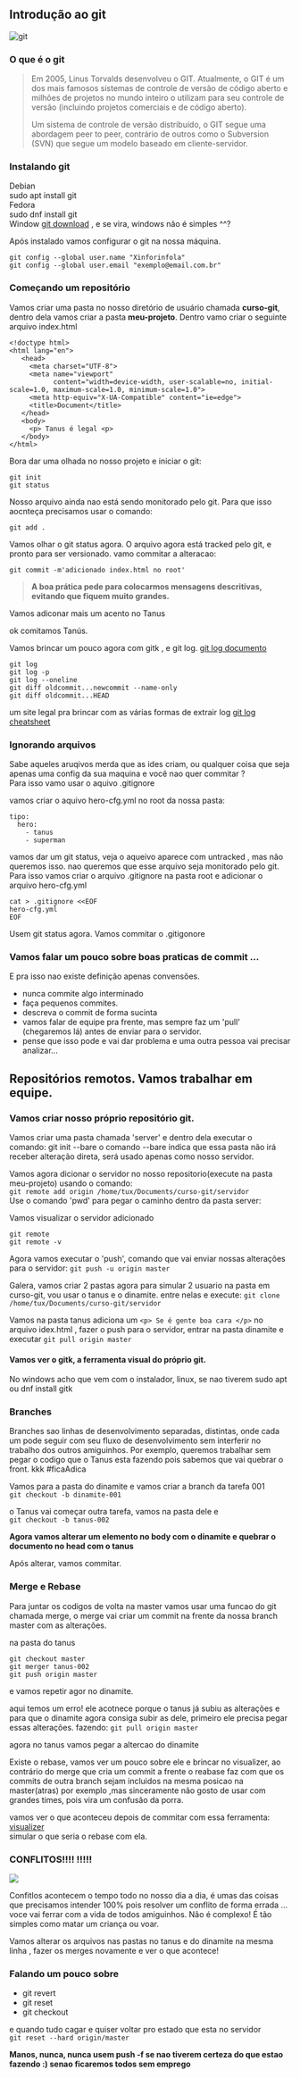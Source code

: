 ## Introdução ao git

![git](git_logo.png)

### O que é o git

> Em 2005, Linus Torvalds  desenvolveu o GIT. Atualmente, o GIT é um dos mais famosos sistemas de controle de versão de código aberto e milhões de projetos no mundo inteiro o utilizam para seu controle de versão (incluindo projetos comerciais e de código aberto). 
>
>Um sistema de controle de versão distribuído, o GIT segue uma abordagem peer to peer, contrário de outros como o Subversion (SVN) que segue um modelo baseado em cliente-servidor.

### Instalando git
Debian  
sudo apt install git  
Fedora   
sudo dnf install git  
Window
[git download](https://git-scm.com/download/win) , e se vira, windows não é simples ^^?

Após instalado vamos configurar o git na nossa máquina.

 ```
 git config --global user.name "Xinforinfola"  
 git config --global user.email "exemplo@email.com.br"
 ``` 
 ### Começando um repositório
 Vamos criar uma pasta no nosso diretório de usuário chamada **curso-git**, dentro dela vamos criar a pasta **meu-projeto**.
 Dentro vamo criar o seguinte arquivo index.html
 
 ```
<!doctype html>
<html lang="en">
    <head>
      <meta charset="UTF-8">
      <meta name="viewport"
            content="width=device-width, user-scalable=no, initial-scale=1.0, maximum-scale=1.0, minimum-scale=1.0">
      <meta http-equiv="X-UA-Compatible" content="ie=edge">
      <title>Document</title>
    </head>
    <body>
      <p> Tanus é legal <p>
    </body>
</html>
  ```
 Bora dar uma olhada  no nosso projeto e iniciar o git:
  ```  
 git init  
 git status
  ```
 Nosso arquivo ainda nao está sendo monitorado pelo git. Para que isso aocnteça precisamos usar o comando:  
  ```
 git add . 
  ```
 Vamos olhar o git status agora.
 O arquivo agora está tracked pelo git, e pronto para ser versionado.
 vamo commitar a alteracao:
 ```
git commit -m'adicionado index.html no root'
```
> **A boa prática pede para colocarmos mensagens descritivas, evitando que fiquem muito grandes.**

Vamos adiconar mais um acento no Tanus

ok comitamos Tanús.


Vamos brincar um pouco agora com gitk , e git log. [git log documento](https://git-scm.com/book/pt-br/v1/Git-Essencial-Visualizando-o-Hist%C3%B3rico-de-Commits)

```
git log
git log -p
git log --oneline
git diff oldcommit...newcommit --name-only
git diff oldcommit...HEAD
```
um site legal pra brincar com as várias formas de extrair log
[git log cheatsheet](https://devhints.io/git-log)

### Ignorando arquivos

Sabe aqueles aruqivos merda que as ides criam, ou qualquer coisa que seja apenas uma config da sua maquina e você nao quer commitar ?  
Para isso vamo usar o aquivo .gitignore

vamos criar o aquivo hero-cfg.yml no root da nossa pasta:
```
tipo:
  hero:
    - tanus
    - superman
```
vamos dar um git status, veja o aqueivo aparece com untracked , mas não queremos isso. nao queremos que esse arquivo seja monitorado pelo git.
Para isso vamos criar o arquivo .gitignore na pasta root e adicionar o arquivo hero-cfg.yml
```
cat > .gitignore <<EOF
hero-cfg.yml
EOF
``` 
Usem git status agora.
Vamos commitar o .gitigonore

### Vamos falar um pouco sobre  boas praticas de commit ...
E pra isso nao existe definição apenas convensões.
- nunca commite algo interminado
- faça  pequenos commites.
- descreva o commit de forma sucinta
- vamos falar de equipe pra frente, mas sempre faz um 'pull' (chegaremos lá) antes de enviar para o servidor.
- pense que isso pode e vai dar problema e uma outra pessoa  vai precisar analizar...

## Repositórios remotos. Vamos trabalhar em equipe.
### Vamos criar nosso próprio repositório git. 

Vamos criar uma pasta chamada 'server' e dentro dela executar o comando: git init --bare
o comando --bare indica que essa pasta não irá receber alteração direta, será usado apenas como nosso  servidor.

Vamos agora dicionar  o servidor no nosso repositorio(execute na pasta meu-projeto) usando o comando:    
```git remote add origin /home/tux/Documents/curso-git/servidor```   
Use o comando 'pwd' para pegar  o caminho dentro da pasta server:

Vamos visualizar o servidor adicionado
```
git remote
git remote -v
```
Agora vamos executar o 'push', comando que vai enviar nossas alterações para o servidor:
```git push -u origin master```

Galera, vamos criar 2 pastas agora para simular 2 usuario na pasta em curso-git, vou usar o tanus e o dinamite.
entre nelas e execute: ```git clone  /home/tux/Documents/curso-git/servidor```

Vamos na pasta tanus adiciona um ```<p> Se é gente boa cara </p>``` no arquivo idex.html ,
fazer o push para o servidor, entrar na pasta dinamite e executar ```git pull origin master``` 

#### Vamos ver o gitk, a ferramenta visual do próprio git.
No windows acho que vem com o instalador, linux, se nao tiverem sudo apt ou dnf install gitk 

### Branches
Branches sao linhas de desenvolvimento  separadas, distintas, onde cada um pode seguir com seu fluxo de desenvolvimento
 sem interferir no  trabalho dos outros amiguinhos.
Por exemplo, queremos trabalhar sem pegar o codigo que o Tanus esta fazendo pois sabemos que vai quebrar o front. kkk #ficaAdica

Vamos para  a pasta do dinamite e vamos criar a  branch da tarefa 001  
```git checkout -b dinamite-001```

o Tanus vai começar outra tarefa, vamos na pasta dele e  
```git checkout -b tanus-002```

**Agora vamos alterar um elemento no body com o dinamite e  quebrar o documento  no head com o tanus**

Após alterar, vamos commitar.

### Merge e Rebase
Para juntar os codigos de volta na master vamos usar uma funcao do git chamada merge,
 o merge vai criar um commit na frente da nossa branch master com as alterações.

na pasta do tanus 
```
git checkout master
git merger tanus-002
git push origin master
```
e vamos repetir agor no dinamite.

aqui temos um erro! ele acotnece porque o tanus já subiu as alterações e para que  o dinamite agora consiga subir as dele, primeiro ele precisa pegar essas alterações. fazendo:
``` git pull origin master ```

agora no tanus vamos pegar a altercao do dinamite

Existe  o rebase, vamos ver um pouco sobre ele e brincar no visualizer, ao contrário do merge 
que cria um commit a frente o reabase faz com que os commits de outra branch sejam incluidos na mesma posicao na master(atras) por exemplo ,mas  sinceramente não gosto
de usar com grandes times, pois vira um confusão da porra.


vamos ver o que aconteceu depois de commitar  com essa ferramenta: [visualizer](http://git-school.github.io/visualizing-git)  
simular o  que seria o rebase com ela.

### CONFLITOS!!!! !!!!!  
![](merge.gif)

Confitlos acontecem o tempo todo no nosso dia a dia, é umas das coisas que precisamos intender 100% pois resolver um conflito de
forma errada ...  voce vai ferrar com a vida de todos amiguinhos.
Não é complexo! É tão simples como matar um criança ou voar.

Vamos alterar os arquivos nas pastas no tanus e do dinamite na mesma linha , fazer os merges novamente e ver o que acontece!

### Falando  um pouco sobre 
- git revert
- git reset 
- git checkout

e quando tudo cagar e quiser voltar pro estado que esta no servidor   
```git reset --hard origin/master```



**Manos, nunca, nunca usem push -f se nao tiverem certeza do que estao fazendo :) senao ficaremos todos sem emprego**
